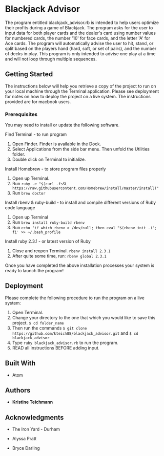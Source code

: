 # Blackjack Advisor

The program entitled blackjack_advisor.rb is intended to help users optimize their profits during a game of Blackjack.  The program asks for the user to input data for both player cards and the dealer's card using number values for numbered cards, the number '10' for face cards, and the letter 'A' for Ace cards.  The program will automatically advise the user to hit, stand, or split based on the players hand (hard, soft, or set of pairs), and the number of decks in play. This program is only intended to advise one play at a time and will not loop through multiple sequences.

## Getting Started

The instructions below will help you retrieve a copy of the project to run on your local machine through the Terminal application. Please see deployment for notes on how to deploy the project on a live system.  The instructions provided are for macbook users.

### Prerequisites

You may need to install or update the following software.

Find Terminal - to run program
  1. Open Finder. Finder is available in the Dock.
  2. Select Applications from the side bar menu.  Then unfold the Utilities folder.
  3. Double click on Terminal to initialize.

Install Homebrew - to store program files properly
  1. Open up Terminal.
  2. Run `ruby -e "$(curl -fsSL https://raw.githubusercontent.com/Homebrew/install/master/install)"`
  3. Run `brew doctor`

Install rbenv & ruby-build - to install and compile different versions of Ruby code language
  1. Open up Terminal
  2. Run `brew install ruby-build rbenv`
  3. Run `echo 'if which rbenv > /dev/null; then eval "$(rbenv init -)"; fi' >> ~/.bash_profile`

Install ruby 2.3.1 - or latest version of Ruby
  1. Close and reopen Terminal. `rbenv install 2.3.1`
  2. After quite some time, run: `rbenv global 2.3.1`

Once you have completed the above installation processes your system is ready to launch the program!

## Deployment

Please complete the following procedure to run the program on a live system:
  1. Open Terminal.
  2. Change your directory to the one that which you would like to save this project. `$ cd folder_name`
  3. Then run the commands `$ git clone https://github.com/kteich88/blackjack_advisor.git` and `$ cd blackjack_advisor`
  4. Type `ruby blackjack_advisor.rb` to run the program.
  5. READ all instructions BEFORE adding input.

## Built With

* Atom

## Authors

* **Kristine Teichmann**

## Acknowledgments

* The Iron Yard - Durham

* Alyssa Pratt

* Bryce Darling
